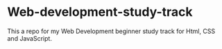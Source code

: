 # Web-development-study-track
This a repo for my Web Development beginner study track for Html, CSS and JavaScript.
